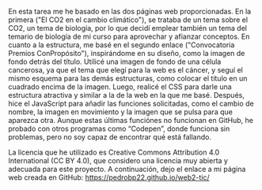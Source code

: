 En esta tarea me he basado en las dos páginas web proporcionadas. En la primera ("El CO2 en el cambio climático"), se trataba de un tema sobre el CO2, un tema de biología, por lo que decidí emplear también un tema del temario de biología de mi curso para aprovechar y afianzar conceptos. En cuanto a la estructura, me basé en el segundo enlace ("Convocatoria Premios ConPropósito"), inspirándome en su diseño, como la imagen de fondo detrás del título. Utilicé una imagen de fondo de una célula cancerosa, ya que el tema que elegí para la web es el cáncer, y seguí el mismo esquema para las demás estructuras, como colocar el título en un cuadrado encima de la imagen. Luego, realicé el CSS para darle una estructura atractiva y similar a la de la web en la que me basé. Después, hice el JavaScript para añadir las funciones solicitadas, como el cambio de nombre, la imagen en movimiento y la imagen que se pulsa para que aparezca otra. Aunque estas últimas funciónes no funcionan en GitHub, he probado con otros programas como “Codepen”, donde funciona sin problemas, pero no soy capaz de encontrar qué está fallando.

La licencia que he utilizado es Creative Commons Attribution 4.0 International (CC BY 4.0), que considero una licencia muy abierta y adecuada para este proyecto. A continuación, dejo el enlace a mi página web creada en GitHub: https://pedrobp22.github.io/web2-tic/
